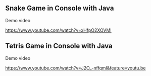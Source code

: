 ## Snake Game in Console with Java 

Demo video

https://www.youtube.com/watch?v=xHfpO2XOVMI



## Tetris Game in Console with Java

Demo video

https://www.youtube.com/watch?v=J2O_-nffqmI&feature=youtu.be



